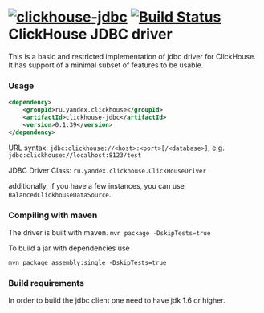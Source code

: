 [![clickhouse-jdbc](https://maven-badges.herokuapp.com/maven-central/ru.yandex.clickhouse/clickhouse-jdbc/badge.svg)](https://maven-badges.herokuapp.com/maven-central/ru.yandex.clickhouse/clickhouse-jdbc) [![Build Status](https://travis-ci.org/yandex/clickhouse-jdbc.svg?branch=master)](https://travis-ci.org/yandex/clickhouse-jdbc)
ClickHouse JDBC driver
===============

This is a basic and restricted implementation of jdbc driver for ClickHouse.
It has support of a minimal subset of features to be usable.

### Usage
```xml
<dependency>
    <groupId>ru.yandex.clickhouse</groupId>
    <artifactId>clickhouse-jdbc</artifactId>
    <version>0.1.39</version>
</dependency>
```

URL syntax: 
`jdbc:clickhouse://<host>:<port>[/<database>]`, e.g. `jdbc:clickhouse://localhost:8123/test`

JDBC Driver Class:
`ru.yandex.clickhouse.ClickHouseDriver`

additionally, if you have a few instances, you can use `BalancedClickhouseDataSource`.

### Compiling with maven
The driver is built with maven.
`mvn package -DskipTests=true`

To build a jar with dependencies use

`mvn package assembly:single -DskipTests=true`

### Build requirements
In order to build the jdbc client one need to have jdk 1.6 or higher.
